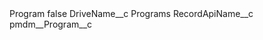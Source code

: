 <?xml version="1.0" encoding="UTF-8"?>
<CustomMetadata xmlns="http://soap.sforce.com/2006/04/metadata" xmlns:xsi="http://www.w3.org/2001/XMLSchema-instance" xmlns:xsd="http://www.w3.org/2001/XMLSchema">
    <label>Program</label>
    <protected>false</protected>
    <values>
        <field>DriveName__c</field>
        <value xsi:type="xsd:string">Programs</value>
    </values>
    <values>
        <field>RecordApiName__c</field>
        <value xsi:type="xsd:string">pmdm__Program__c</value>
    </values>
</CustomMetadata>
